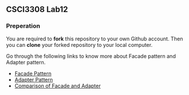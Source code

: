 ## CSCI3308 Lab12

### Preperation
You are required to **fork** this repository to your own Github account. Then you can **clone** your forked repository to your local computer.

Go through the following links to know more about Facade pattern and Adapter pattern.  
* [Facade Pattern](http://sourcemaking.com/design_patterns/facade)  
* [Adapter Pattern](http://sourcemaking.com/design_patterns/adapter)  
* [Comparison of Facade and Adapter](http://www.netobjectives.com/blogs/adapter-and-facade)  



